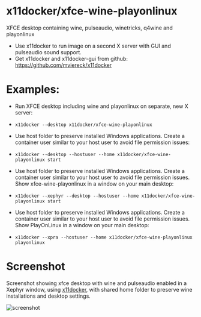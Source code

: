 # x11docker/xfce-wine-playonlinux

XFCE desktop containing wine, pulseaudio, winetricks, q4wine and playonlinux

 - Use x11docker to run image on a second X server with GUI and pulseaudio sound support. 
 - Get x11docker and x11docker-gui from github: 
https://github.com/mviereck/x11docker 

# Examples:
 - Run XFCE desktop including wine and playonlinux on separate, new X server:
  - `x11docker --desktop x11docker/xfce-wine-playonlinux`

 - Use host folder to preserve installed Windows applications. Create a container user similar to your host user to avoid file permission issues:
  - `x11docker --desktop --hostuser --home x11docker/xfce-wine-playonlinux start`

- Use host folder to preserve installed Windows applications. Create a container user similar to your host user to avoid file permission issues. Show xfce-wine-playonlinux in a window on your main desktop:
 - `x11docker --xephyr --desktop --hostuser --home x11docker/xfce-wine-playonlinux start`

- Use host folder to preserve installed Windows applications. Create a container user similar to your host user to avoid file permission issues. Show PlayOnLinux in a window on your main desktop:
 - `x11docker --xpra --hostuser --home x11docker/xfce-wine-playonlinux playonlinux`
 
 # Screenshot
 Screenshot showing xfce desktop with wine and pulseaudio enabled in a Xephyr window, using [x11docker](https://github.com/mviereck/x11docker), with shared home folder to preserve wine installations and desktop settings.
 
 ![screenshot](https://raw.githubusercontent.com/mviereck/x11docker/screenshots/screenshot-xfce-wine-playonlinux.png "xfce-wine-playonlinux desktop running in Xephyr window using x11docker")

